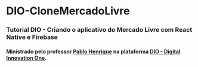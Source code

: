 # DIO-CloneMercadoLivre
### Tutorial DIO - Criando o aplicativo do Mercado Livre com React Native e Firebase
#### Ministrado pelo professor [Pablo Henrique](https://github.com/pablohdev) na plataforma [DIO - Digital Innovation One](https://web.digitalinnovation.one/).
